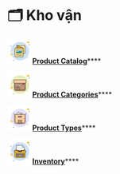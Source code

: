 # 🗂 Kho vận

****![](../../.gitbook/assets/icons8-folded-booklet-50.png)****[**Product Catalog**](product-catalog.md)****

****![](../../.gitbook/assets/icons8-product-50.png)****[**Product Categories**](product-categories.md)****

****![](../../.gitbook/assets/icons8-open-box-50.png)****[**Product Types**](product-types.md)****

![](../../.gitbook/assets/icons8-typewriter-with-paper-50.png)[**Inventory**](inventory.md)****
